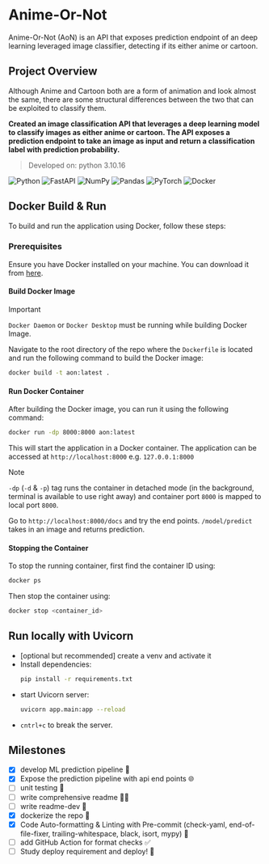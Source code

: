 # Anime-Or-Not

Anime-Or-Not (AoN) is an API that exposes prediction endpoint of an deep learning leveraged image classifier, detecting if its either anime or cartoon.

## Project Overview

Although Anime and Cartoon both are a form of animation and look almost the same, there are some structural differences between the two that can be exploited to classify them.

**Created an image classification API that leverages a deep learning model to classify images as either anime or cartoon. The API exposes a prediction endpoint to take an image as input and return a classification label with prediction probability.**

> Developed on: python 3.10.16

![Python](https://img.shields.io/badge/python-3670A0?style=for-the-badge&logo=python&logoColor=ffdd54) ![FastAPI](https://img.shields.io/badge/FastAPI-005571?style=for-the-badge&logo=fastapi) ![NumPy](https://img.shields.io/badge/numpy-%23013243.svg?style=for-the-badge&logo=numpy&logoColor=white) ![Pandas](https://img.shields.io/badge/pandas-%23150458.svg?style=for-the-badge&logo=pandas&logoColor=white) ![PyTorch](https://img.shields.io/badge/PyTorch-%23EE4C2C.svg?style=for-the-badge&logo=PyTorch&logoColor=white) ![Docker](https://img.shields.io/badge/docker-%230db7ed.svg?style=for-the-badge&logo=docker&logoColor=white)

## Docker Build & Run

To build and run the application using Docker, follow these steps:

### Prerequisites

Ensure you have Docker installed on your machine. You can download it from [here](https://www.docker.com/products/docker-desktop).

#### Build Docker Image

> [!IMPORTANT]
> `Docker Daemon` or `Docker Desktop` must be running while building Docker Image.

Navigate to the root directory of the repo where the `Dockerfile` is located and run the following command to build the Docker image:

```sh
docker build -t aon:latest .
```

#### Run Docker Container

After building the Docker image, you can run it using the following command:

```sh
docker run -dp 8000:8000 aon:latest
```

This will start the application in a Docker container. The application can be accessed at `http://localhost:8000` e.g. `127.0.0.1:8000`

> [!NOTE]
> `-dp` (`-d` & `-p`) tag runs the container in detached mode (in the background, terminal is available to use right away) and container port `8000` is mapped to local port `8000`.

Go to `http://localhost:8000/docs` and try the end points. `/model/predict` takes in an image and returns prediction.

#### Stopping the Container

To stop the running container, first find the container ID using:

```sh
docker ps
```

Then stop the container using:

```sh
docker stop <container_id>
```

## Run locally with Uvicorn

- [optional but recommended] create a venv and activate it
- Install dependencies:
  ```sh
  pip install -r requirements.txt
  ```
- start Uvicorn server:
  ```sh
  uvicorn app.main:app --reload
  ```
- `cntrl+c` to break the server.

## Milestones

- [x] develop ML prediction pipeline 🤖
- [x] Expose the prediction pipeline with api end points 🌐
- [ ] unit testing 🧪
- [ ] write comprehensive readme 📖✨
- [ ] write readme-dev 📖
- [x] dockerize the repo 🐳
- [x] Code Auto-formatting & Linting with Pre-commit (check-yaml, end-of-file-fixer, trailing-whitespace, black, isort, mypy) 🎨
- [ ] add GitHub Action for format checks ✅
- [ ] Study deploy requirement and deploy! 🚀
